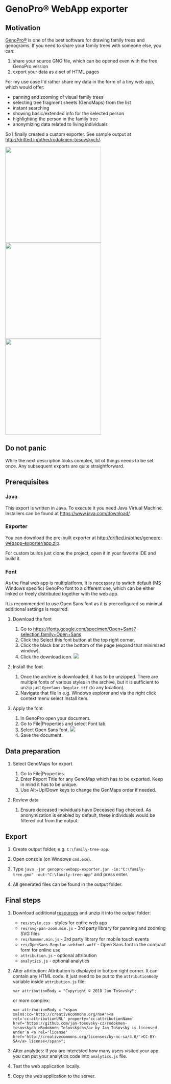 # GenoPro® WebApp exporter

## Motivation

[GenoPro®](https://www.genopro.com/) is one of the best software for drawing family trees and genograms.
If you need to share your family trees with someone else, you can:
1. share your source GNO file, which can be opened even with the free GenoPro version
2. export your data as a set of HTML pages

For my use case I'd rather share my data in the form of a tiny web app, which would offer:
- panning and zooming of visual family trees
- selecting tree fragment sheets (GenoMaps) from the list
- instant searching
- showing basic/extended info for the selected person
- highlighting the person in the family tree
- anonymizing data related to living individuals

So I finally created a custom exporter. See sample output at http://drifted.in/other/rodokmen-tosovskych/.

<img src="http://drifted.in/other/genopro-webapp-exporter/initial-view.png" width="300">
<img src="http://drifted.in/other/genopro-webapp-exporter/search-results.png" width="300">
<img src="http://drifted.in/other/genopro-webapp-exporter/pinned-individual.png" width="300">

## Do not panic

While the next description looks complex, lot of things needs to be set once.
Any subsequent exports are quite straightforward.

## Prerequisites

### Java

This export is written in Java. To execute it you need Java Virtual Machine. Installers can be found at https://www.java.com/download/.

### Exporter

You can download the pre-built exporter at http://drifted.in/other/genopro-webapp-exporter/app.zip.

For custom builds just clone the project, open it in your favorite IDE and build it.

### Font

As the final web app is multiplatform, it is necessary to switch default (MS Windows specific)
GenoPro font to a different one, which can be either linked or freely distributed together with the web app.

It is recommended to use Open Sans font as it is preconfigured so minimal additional settings is required.

1. Download the font
    1. Go to https://fonts.google.com/specimen/Open+Sans?selection.family=Open+Sans
    2. Click the Select this font button at the top right corner.
    3. Click the black bar at the bottom of the page (expand that minimized window).
    4. Click the download icon.
       ![](http://drifted.in/other/genopro-webapp-exporter/download-font.png)

2. Install the font
    1. Once the archive is downloaded, it has to be unzipped. There are multiple fonts of various styles
       in the archive, but it is sufficient to unzip just `OpenSans-Regular.ttf` (to any location).
    2. Navigate that file in e.g. Windows explorer and via the right click context menu select Install item.

3. Apply the font
    1. In GenoPro open your document.
    2. Go to File|Properties and select Font tab.
    3. Select Open Sans font.
       ![](http://drifted.in/other/genopro-webapp-exporter/genopro-font.png)
    4. Save the document.

## Data preparation

1. Select GenoMaps for export
    1. Go to File|Properties.
    2. Enter Report Title for any GenoMap which has to be exported. Keep in mind it has to be unique.
    3. Use Alt+Up/Down keys to change the GenMaps order if needed.

2. Review data
    1. Ensure deceased individuals have Deceased flag checked. As anonymization is enabled by default,
       these individuals would be filtered out from the output.

## Export
1. Create output folder, e.g. `C:\family-tree-app`.

2. Open console (on Windows `cmd.exe`).

3. Type `java -jar genopro-webapp-exporter.jar -in:"C:\family-tree.gno" -out:"C:\family-tree-app"` and press enter.

4. All generated files can be found in the output folder.

## Final steps

1. Download additional [resources](http://drifted.in/other/genopro-webapp-exporter/resources.zip) and unzip it into the output folder:
    - `res/style.css` - styles for entire web app
    - `res/svg-pan-zoom.min.js` - 3rd party library for panning and zooming SVG files
    - `res/hammer.min.js` - 3rd party library for mobile touch events
    - `res/OpenSans-Regular-webfont.woff` - Open Sans font in the compact form for online use
    - `attribution.js` - optional attribution
    - `analytics.js` - optional analytics

2. Alter attribution:
   Attribution is displayed in bottom right corner. It can contain any HTML code.
   It just need to be put to the `attributionBody` variable inside `attribution.js` file:

   `var attributionBody = "Copyright © 2018 Jan Tošovský";`

   or more complex:

   `var attributionBody = "<span xmlns:cc='http://creativecommons.org/ns#'><a rel='cc:attributionURL' property='cc:attributionName' href='https://github.com/jan-tosovsky-cz/rodokmen-tosovskych'>Rodokmen Tošovských</a> by Jan Tošovský is licensed under a <a rel='license' href='http://creativecommons.org/licenses/by-nc-sa/4.0/'>CC-BY-SA</a> license</span>";`

3. Alter analytics:
   If you are interested how many users visited your app, you can put your analytics code into `analytics.js` file.

4. Test the web application locally.

5. Copy the web application to the server.
